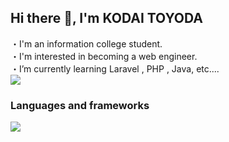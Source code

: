## Hi there 👋, I'm KODAI TOYODA
・I'm an information college student.  
・I'm interested in becoming a web engineer.  
・I’m currently learning Laravel , PHP , Java, etc....  
![](https://skillicons.dev/icons?i=php,laravel)

### Languages and frameworks  

![](https://skillicons.dev/icons?i=html,css,js,java,c,react)
